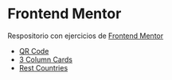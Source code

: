 # Frontend Mentor
Respositorio con ejercicios de [Frontend Mentor](https://frontendmentor.io)
- [QR Code](qr-code-component-main/index.html)
- [3 Column Cards](3-column-preview-card-component-main/index.html)
- [Rest Countries](https://rest-countries-seven-peach.vercel.app/)
